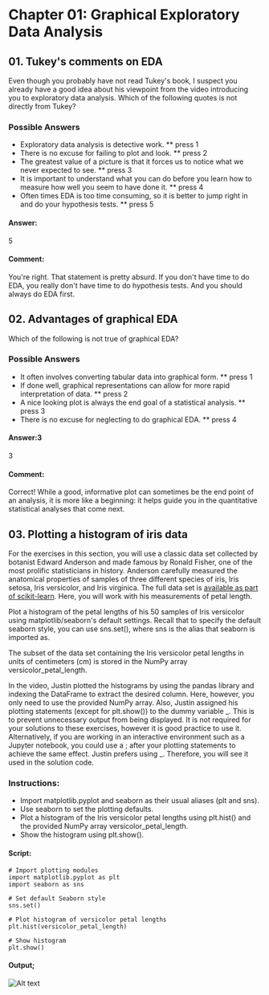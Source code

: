 # Chapter 01: Graphical Exploratory Data Analysis

## 01. Tukey's comments on EDA
Even though you probably have not read Tukey's book, I suspect you already have a good idea about his viewpoint from the video introducing you to exploratory data analysis. Which of the following quotes is not directly from Tukey?

### Possible Answers
* Exploratory data analysis is detective work.
** press 1
* There is no excuse for failing to plot and look.
** press 2
* The greatest value of a picture is that it forces us to notice what we never expected to see.
** press 3
* It is important to understand what you can do before you learn how to measure how well you seem to have done it.
** press 4
* Often times EDA is too time consuming, so it is better to jump right in and do your hypothesis tests.
** press 5

#### Answer:
5

#### Comment:
You're right. That statement is pretty absurd. If you don't have time to do EDA, you really don't have time to do hypothesis tests. And you should always do EDA first.

## 02. Advantages of graphical EDA
Which of the following is not true of graphical EDA?

### Possible Answers
* It often involves converting tabular data into graphical form.
** press 1
* If done well, graphical representations can allow for more rapid interpretation of data.
** press 2
* A nice looking plot is always the end goal of a statistical analysis.
** press 3
* There is no excuse for neglecting to do graphical EDA.
** press 4

#### Answer:3
3

#### Comment:
Correct! While a good, informative plot can sometimes be the end point of an analysis, it is more like a beginning: it helps guide you in the quantitative statistical analyses that come next.

## 03. Plotting a histogram of iris data
For the exercises in this section, you will use a classic data set collected by botanist Edward Anderson and made famous by Ronald Fisher, one of the most prolific statisticians in history. Anderson carefully measured the anatomical properties of samples of three different species of iris, Iris setosa, Iris versicolor, and Iris virginica. The full data set is <a href="http://scikit-learn.org/stable/modules/generated/sklearn.datasets.load_iris.html">available as part of scikit-learn</a>. Here, you will work with his measurements of petal length.

Plot a histogram of the petal lengths of his 50 samples of Iris versicolor using matplotlib/seaborn's default settings. Recall that to specify the default seaborn style, you can use sns.set(), where sns is the alias that seaborn is imported as.

The subset of the data set containing the Iris versicolor petal lengths in units of centimeters (cm) is stored in the NumPy array versicolor_petal_length.

In the video, Justin plotted the histograms by using the pandas library and indexing the DataFrame to extract the desired column. Here, however, you only need to use the provided NumPy array. Also, Justin assigned his plotting statements (except for plt.show()) to the dummy variable _. This is to prevent unnecessary output from being displayed. It is not required for your solutions to these exercises, however it is good practice to use it. Alternatively, if you are working in an interactive environment such as a Jupyter notebook, you could use a ; after your plotting statements to achieve the same effect. Justin prefers using _. Therefore, you will see it used in the solution code.

### Instructions:
* Import matplotlib.pyplot and seaborn as their usual aliases (plt and sns).
* Use seaborn to set the plotting defaults.
* Plot a histogram of the Iris versicolor petal lengths using plt.hist() and the provided NumPy array versicolor_petal_length.
* Show the histogram using plt.show().

#### Script:
```
# Import plotting modules
import matplotlib.pyplot as plt
import seaborn as sns

# Set default Seaborn style
sns.set()

# Plot histogram of versicolor petal lengths
plt.hist(versicolor_petal_length)

# Show histogram
plt.show()
```
#### Output;
![Alt text](./facet_sragep_rbmi_table.png)
